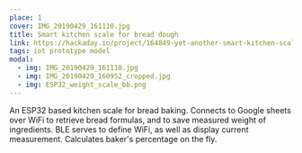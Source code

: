 ```yaml
---
place: 1
cover: IMG_20190429_161110.jpg
title: Smart kitchen scale for bread dough
link: https://hackaday.io/project/164849-yet-another-smart-kitchen-scale
tags: iot prototype model
modal:
  - img: IMG_20190429_161110.jpg
  - img: IMG_20190429_160952_cropped.jpg
  - img: ESP32_weight_scale_bb.png
---
```

An ESP32 based kitchen scale for bread baking. Connects to Google sheets over WiFi to retrieve bread formulas, and to save measured weight of ingredients.
BLE serves to define WiFi, as well as display current measurement.
Calculates baker's percentage on the fly.